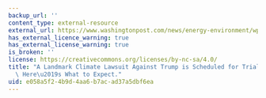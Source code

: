 ```yaml
---
backup_url: ''
content_type: external-resource
external_url: https://www.washingtonpost.com/news/energy-environment/wp/2017/07/05/__trashed/?noredirect=on&utm_term=.70a0e56f9ed2
has_external_licence_warning: true
has_external_license_warning: true
is_broken: ''
license: https://creativecommons.org/licenses/by-nc-sa/4.0/
title: "A Landmark Climate Lawsuit Against Trump is Scheduled for Trial Next Year.\
  \ Here\u2019s What to Expect."
uid: e058a5f2-4b9d-4aa6-b7ac-ad37a5dbf6ea
---
```

